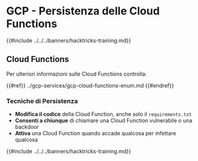 # GCP - Persistenza delle Cloud Functions

{{#include ../../../banners/hacktricks-training.md}}

## Cloud Functions

Per ulteriori informazioni sulle Cloud Functions controlla:

{{#ref}}
../gcp-services/gcp-cloud-functions-enum.md
{{#endref}}

### Tecniche di Persistenza

- **Modifica il codice** della Cloud Function, anche solo il `requirements.txt`
- **Consenti a chiunque** di chiamare una Cloud Function vulnerabile o una backdoor
- **Attiva** una Cloud Function quando accade qualcosa per infettare qualcosa

{{#include ../../../banners/hacktricks-training.md}}
